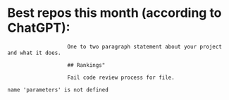 # Best repos this month (according to ChatGPT):

                       One to two paragraph statement about your project and what it does.

                       ## Rankings"

                       Fail code review process for file.

`name 'parameters' is not defined`